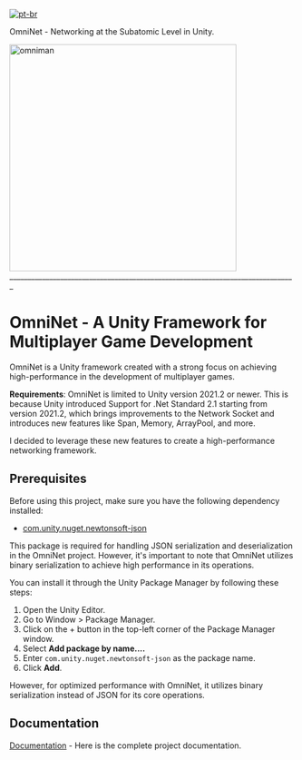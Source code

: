 [![pt-br](https://img.shields.io/badge/lang-pt--br-green.svg)](https://github.com/RuanCardoso/OmniNet/blob/main/README.pt-br.md)

OmniNet - Networking at the Subatomic Level in Unity.

<img src="omniman.png" alt="omniman" width="400" height="400">
_______________________________________________________________________________

# OmniNet - A Unity Framework for Multiplayer Game Development

OmniNet is a Unity framework created with a strong focus on achieving high-performance in the development of multiplayer games.

**Requirements**: OmniNet is limited to Unity version 2021.2 or newer. This is because Unity introduced Support for .Net Standard 2.1 starting from version 2021.2, which brings improvements to the Network Socket and introduces new features like Span, Memory, ArrayPool, and more.

I decided to leverage these new features to create a high-performance networking framework.

## Prerequisites

Before using this project, make sure you have the following dependency installed:

- [com.unity.nuget.newtonsoft-json](https://github.com/jilleJr/Newtonsoft.Json-for-Unity)

This package is required for handling JSON serialization and deserialization in the OmniNet project. However, it's important to note that OmniNet utilizes binary serialization to achieve high performance in its operations.

You can install it through the Unity Package Manager by following these steps:

1. Open the Unity Editor.
2. Go to Window > Package Manager.
3. Click on the + button in the top-left corner of the Package Manager window.
4. Select **Add package by name....**
5. Enter `com.unity.nuget.newtonsoft-json` as the package name.
6. Click **Add**.

However, for optimized performance with OmniNet, it utilizes binary serialization instead of JSON for its core operations.

## Documentation

[Documentation](../../wiki) - Here is the complete project documentation.
